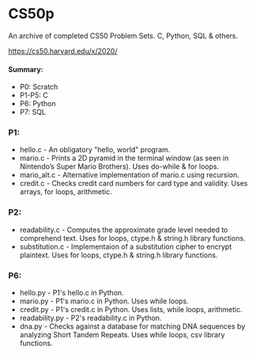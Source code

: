 # CS50p
An archive of completed CS50 Problem Sets. C, Python, SQL & others.

https://cs50.harvard.edu/x/2020/  

#### Summary:  
- P0: Scratch  
- P1-P5: C  
- P6: Python  
- P7: SQL  
### P1:  
- hello.c - An obligatory "hello, world" program.  
- mario.c - Prints a 2D pyramid in the terminal window (as seen in Nintendo’s Super Mario Brothers). Uses do-while & for loops.  
- mario_alt.c - Alternative implementation of mario.c using recursion.  
- credit.c - Checks credit card numbers for card type and validity. Uses arrays, for loops, arithmetic.  
### P2:  
- readability.c - Computes the approximate grade level needed to comprehend text. Uses for loops, ctype.h & string.h library functions.  
- substitution.c - Implementaion of a substitution cipher to encrypt plaintext. Uses for loops, ctype.h & string.h library functions.  
### P6:  
- hello.py - P1's hello.c in Python.  
- mario.py - P1's mario.c in Python. Uses while loops.  
- credit.py - P1's credit.c in Python. Uses lists, while loops, arithmetic.  
- readability.py - P2's readability.c in Python.  
- dna.py - Checks against a database for matching DNA sequences by analyzing Short Tandem Repeats. Uses while loops, csv library functions.  

